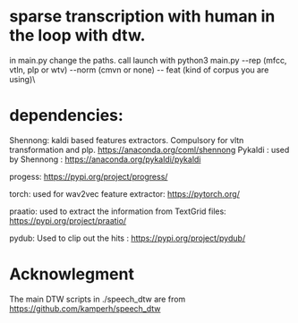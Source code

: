 # sparse transcription with human in the loop with dtw.
in main.py change the paths.
call launch with python3 main.py --rep (mfcc, vtln, plp or wtv) --norm (cmvn or none) -- feat (kind of corpus you are using)\\

# dependencies:

Shennong: kaldi based features extractors. Compulsory for vltn transformation and plp. 
https://anaconda.org/coml/shennong
Pykaldi : used by Shennong : https://anaconda.org/pykaldi/pykaldi

progess: https://pypi.org/project/progress/

torch: used for wav2vec feature extractor: https://pytorch.org/

praatio: used to extract the information from TextGrid files: https://pypi.org/project/praatio/

pydub: Used to clip out the hits : https://pypi.org/project/pydub/

# Acknowlegment
The main DTW scripts in ./speech_dtw are from https://github.com/kamperh/speech_dtw
